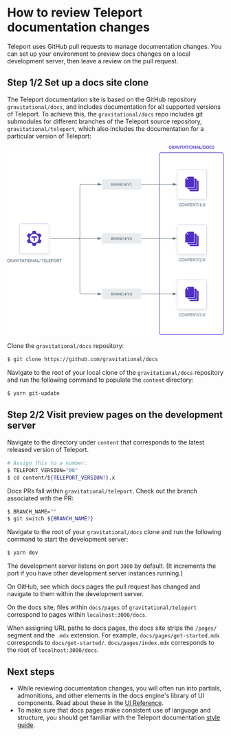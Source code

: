 # How to review Teleport documentation changes

Teleport uses GitHub pull requests to manage documentation changes. You can set
up your environment to preview docs changes on a local development server, then
leave a review on the pull request.

## Step 1/2 Set up a docs site clone

The Teleport documentation site is based on the GitHub repository
`gravitational/docs`, and includes documentation for all supported versions of
Teleport. To achieve this, the `gravitational/docs` repo includes git submodules
for different branches of the Teleport source repository,
`gravitational/teleport`, which also includes the documentation for a particular
version of Teleport:

![The structure of the gravitational/docs repo](img/doc-submodules.png)

Clone the `gravitational/docs` repository:

```bash
$ git clone https://github.com/gravitational/docs
```

Navigate to the root of your local clone of the `gravitational/docs` repository
and run the following command to populate the `content` directory:

```bash
$ yarn git-update
```

## Step 2/2 Visit preview pages on the development server

Navigate to the directory under `content` that corresponds to the latest
released version of Teleport.

```bash
# Assign this to a number.
$ TELEPORT_VERSION="00"
$ cd content/${TELEPORT_VERSION?}.x
```

Docs PRs fall within `gravitational/teleport`. Check out the branch associated
with the PR:

```bash
$ BRANCH_NAME=""
$ git switch ${BRANCH_NAME?}
```

Navigate to the root of your `gravitational/docs` clone and run the following
command to start the development server:

```bash
$ yarn dev
```

The development server listens on port `3000` by default. (It increments the
port if you have other development server instances running.)

On GitHub, see which docs pages the pull request has changed and navigate to
them within the development server. 

On the docs site, files within `docs/pages` of `gravitational/teleport`
correspond to pages within `localhost:3000/docs`. 

When assigning URL paths to docs pages, the docs site strips the `/pages/`
segment and the `.mdx` extension. For example, `docs/pages/get-started.mdx`
corresponds to `docs/get-started/`. `docs/pages/index.mdx` corresponds to the
root of `localhost:3000/docs`.

## Next steps

- While reviewing documentation changes, you will often run into partials,
  admonitions, and other elements in the docs engine's library of UI components.
  Read about these in the [UI Reference](./reference.md).
- To make sure that docs pages make consistent use of language and structure,
  you  should get familiar with the Teleport documentation [style
  guide](./style-guide.md).

